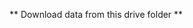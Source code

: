 ** Download data from this drive folder **

[link]: https://helsinkifi-my.sharepoint.com/:f:/g/personal/amatakos_ad_helsinki_fi/EjfkV9QXUcdBnLnYUI70JEwBRMwtcoZfuN8m1T0plmVAGg?e=7ycJCm
